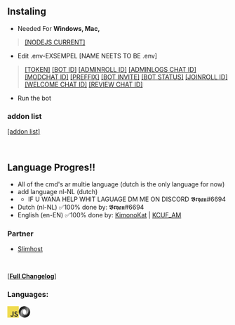 ## Instaling

- Needed For **Windows, Mac,**
> [[NODEJS CURRENT]](https://nodejs.org/en/download/current/)

- Edit .env-EXSEMPEL [NAME NEETS TO BE .env]
> [[TOKEN]](https://github.com/SlimHostdev/discord_v13_main_bot/blob/a37a0f83831beee2e8a1c060fff166f3a6fb9fef/.env-EXSEMPEL#L1)
> [[BOT ID]](https://github.com/SlimHostdev/discord_v13_main_bot/blob/a37a0f83831beee2e8a1c060fff166f3a6fb9fef/.env-EXSEMPEL#L2)
> [[ADMINROLL ID]](https://github.com/SlimHostdev/discord_v13_main_bot/blob/a37a0f83831beee2e8a1c060fff166f3a6fb9fef/.env-EXSEMPEL#L4)
> [[ADMINLOGS CHAT ID]](https://github.com/SlimHostdev/discord_v13_main_bot/blob/a37a0f83831beee2e8a1c060fff166f3a6fb9fef/.env-EXSEMPEL#L6)
> [[MODCHAT ID]](https://github.com/SlimHostdev/discord_v13_main_bot/blob/a37a0f83831beee2e8a1c060fff166f3a6fb9fef/.env-EXSEMPEL#L8)
> [[PREFFIX]](https://github.com/SlimHostdev/discord_v13_main_bot/blob/a37a0f83831beee2e8a1c060fff166f3a6fb9fef/.env-EXSEMPEL#L13)
> [[BOT INVITE]](https://github.com/SlimHostdev/discord_v13_main_bot/blob/a37a0f83831beee2e8a1c060fff166f3a6fb9fef/.env-EXSEMPEL#L14)
> [[BOT STATUS]](https://github.com/SlimHostdev/discord_v13_main_bot/blob/a37a0f83831beee2e8a1c060fff166f3a6fb9fef/.env-EXSEMPEL#L17)
> [[JOINROLL ID]](https://github.com/SlimHostdev/discord_v13_main_bot/blob/a37a0f83831beee2e8a1c060fff166f3a6fb9fef/.env-EXSEMPEL#L19)
> [[WELCOME CHAT ID]](https://github.com/SlimHostdev/discord_v13_main_bot/blob/a37a0f83831beee2e8a1c060fff166f3a6fb9fef/.env-EXSEMPEL#L20)
> [[REVIEW CHAT ID]](https://github.com/SlimHostdev/discord_v13_main_bot/blob/a37a0f83831beee2e8a1c060fff166f3a6fb9fef/.env-EXSEMPEL#L22)

- Run the bot

### addon list
[[addon list]](https://github.com/SlimHostdev/discord_v13_main_bot/blob/main/addon-list.md)


<br />

## Language Progres!!

- All of the cmd's ar multie language (dutch is the only language for now)
- add language nl-NL (dutch) 
- - IF U WANA HELP WHIT LAGUAGE DM ME ON DISCORD 𝕭𝖗𝖞𝖆𝖓#6694
- Dutch (nl-NL) ✅100% done by: 𝕭𝖗𝖞𝖆𝖓#6694
- English (en-EN) ✅100% done by: [KimonoKat](https://www.twitch.tv/kimonokat) | [KCUF_AM](https://www.twitch.tv/kcuf_am)

### Partner

- [Slimhost](https://slimhost.nl)

<br />

[[**Full Changelog**]](https://github.com/SlimHostdev/discord_v13_main_bot/compare/v0.0.1...v0.2.0)

### Languages:

<img align="left" alt="JavaScript" width="26px" src="https://raw.githubusercontent.com/github/explore/80688e429a7d4ef2fca1e82350fe8e3517d3494d/topics/javascript/javascript.png" />

<img align="left" alt="Json" width="26px" src="https://raw.githubusercontent.com/github/explore/80688e429a7d4ef2fca1e82350fe8e3517d3494d/topics/json/json.png" />

<br />
